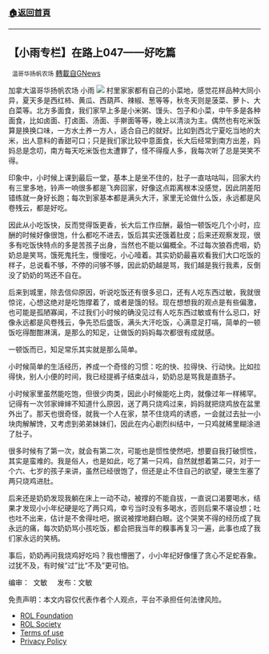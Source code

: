###  [:house:返回首頁](https://github.com/ourhimalayas/txt)
---


## 【小雨专栏】在路上047——好吃篇
` 温哥华扬帆农场` [轉載自GNews](https://gnews.org/zh-hans/1709264/)

加拿大温哥华扬帆农场   小雨
![](https://assets.gnews.org/wp-content/uploads/2021/11/专栏图.png)
村里家家都有自己的小菜地，感觉花样品种大同小异，夏天多是西红柿、黄瓜、西葫芦、辣椒、葱等等，秋冬天则是菠菜、萝卜、大白菜等。北方多面食，我们家早上多是小米粥、馒头、包子和小菜，中午多是各种面食，比如卤面、打卤面、汤面、手擀面等等，晚上以清淡为主。偶然也有吃米饭算是换换口味，一方水土养一方人，适合自己的就好。比如到西北宁夏吃当地的大米，出人意料的香甜可口；只是我们家比较中意面食，长大后经常到南方出差，妈妈总是念叨，南方每天吃米饭也太遭罪了，怪不得瘦人多，我每次听了总是哭笑不得。

印象中，小时候上课到最后一堂，基本上是坐不住的，肚子一直咕咕叫，回家大约有三里多地，铃声一响很多都是飞奔回家，好像这点距离根本没感觉，因此阴差阳错练就一身好长跑；每次到家基本都是满头大汗，家里无论做什么饭，永远都是风卷残云，都是好吃。

因此从小吃饭快，反而觉得饭更香，长大后工作应酬，最怕一顿饭吃几个小时，应酬的时候好像很饱，什么都吃不进去，饭后其实还饿着肚皮；后来还观察发现，很多有吃饭快特点的多是苦孩子出身，当然也不能以偏概全。不过每次狼吞虎咽，奶奶总是笑骂，饿死鬼托生，慢慢吃，小心噎着。其实奶奶最喜欢看我们大口吃饭的样子，总说看不够，不停的问够不够，因此奶奶越是骂，我们越是我行我素，反倒没了奶奶的骂还不自在。

后来到城里，除去信仰原因，听说吃饭还有很多忌口，还有人吃东西过敏，我就很惊诧，心想这绝对是吃饱撑着了，或者是饿的轻。现在想想我的观点是有些偏激，也可能是孤陋寡闻，不过我们小时候的确没见过有人吃东西过敏或有什么忌口，好像永远都是风卷残云，争先恐后盛饭，满头大汗吃饭，心满意足打嗝，简单的一顿饭吃得酣酣淋漓，是那么的知足，让做饭的妈妈每次都很有成就感。

一顿饭而已，知足常乐其实就是那么简单。

小时候简单的生活经历，养成一个奇怪的习惯：吃的快、拉得快、行动快。比如拉得快，别人小便的时间，我已经提裤子结束战斗，奶奶总是骂我是直肠子。

小时候家里虽然能吃饱，但很少肉类，因此小时候能吃上肉，就像过年一样稀罕。记得有一次邻家婶婶不知道什么原因，送了两只烧鸡过来，妈妈就把烧鸡放在盆里外出了。那天也很奇怪，就我一个人在家，禁不住烧鸡的诱惑，一会就过去扯一小块肉解解馋，又考虑到弟弟妹妹们，因此在内心剧烈纠结中，一只鸡就稀里糊涂进了肚子。

很多时候有了第一次，就会有第二次，可能也是惯性使然吧，想要自我打破惯性，其实是蛮难的。我是俗人，也是如此，吃了第一只鸡，自然就想着第二只，对于一个六、七岁的孩子来讲，虽然已经很饱了，但还是止不住自己的欲望，硬生生塞了两只烧鸡进肚。

后来还是奶奶发现我躺在床上一动不动，被撑的不能自拔，一直说口渴要喝水，结果才发现小小年纪硬是吃了两只鸡，幸亏当时没有多喝水，否则后果不堪设想；吐也吐不出来，估计是不舍得吐吧，据说被撑地翻白眼。这个哭笑不得的经历成了我永远的痛，每次奶奶骂小孩吃饭，都会把我当年的糗事再复习一遍，此事也成了我们家永远的笑柄。

事后，奶奶再问我烧鸡好吃吗？我也懵圈了，小小年纪好像懂了贪心不足蛇吞象。过犹不及，有时候“过”比“不及”更可怕。

编审：  文敏     发布：文敏

 

免责声明：本文内容仅代表作者个人观点，平台不承担任何法律风险。

- [ROL Foundation](https://rolfoundation.org/)
- [ROL Society](https://rolsociety.org/)
- [Terms of use](https://gnews.org/terms-of-use-3/)
- [Privacy Policy](https://gnews.org/privacy-policy/)
